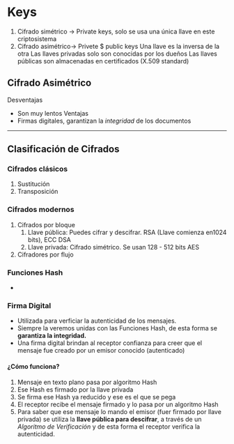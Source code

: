 # Keys 
1. Cifrado simétrico -> Private keys, solo se usa una única llave en este criptosistema
2. Cifrado asimétrico-> Privete $ public keys
		Una llave es la inversa de la otra
		Las llaves privadas solo son conocidas por los dueños
		Las llaves públicas son almacenadas en certificados (X.509 standard)

## Cifrado Asimétrico
Desventajas
- Son muy lentos
Ventajas
- Firmas digitales, garantizan la *integridad* de los documentos

---
## Clasificación de Cifrados
### Cifrados clásicos
1. Sustitución
2. Transposición
### Cifrados modernos
1. Cifrados por bloque
	1. Llave pública: Puedes cifrar y descifrar. RSA (Llave comienza en1024 bits), ECC DSA
	2. Llave privada: Cifrado simétrico. Se usan 128  - 512 bits AES
2. Cifradores por flujo

### Funciones Hash
-

### Firma Digital
- Utilizada para verficiar la autenticidad de los mensajes.
- Siempre la veremos unidas con las Funciones Hash, de esta forma se **garantiza la integridad.**
- Una firma digital brindan al receptor confianza para creer que el mensaje fue creado por un emisor conocido (autenticado)

#### ¿Cómo funciona?
1. Mensaje en texto plano pasa por algoritmo Hash
2. Ese Hash es firmado por la llave privada
3. Se firma ese Hash ya reducido y ese es el que se pega
4. El receptor recibe el mensaje firmado y lo pasa por un algoritmo Hash
5. Para saber que ese mensaje lo mando el emisor (fuer firmado por llave privada) se utiliza la **llave pública para descifrar**, a través de un *Algoritmo de Verificación* y de esta forma el receptor verifica la autenticidad.

